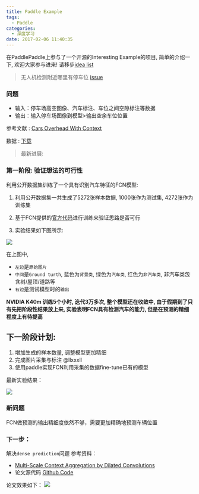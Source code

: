 ```yaml
---
title: Paddle Example
tags:
  - Paddle
categories:
  - 深度学习
date: 2017-02-06 11:40:35
---
```


在PaddlePaddle上参与了一个开源的Interesting Example的项目, 简单的介绍一下, 欢迎大家参与进来! 请移步[idea list](https://github.com/PaddlePaddle/Paddle/issues/908)

<!--more-->

> 无人机检测附近哪里有停车位 [issue](https://github.com/PaddlePaddle/Paddle/issues/958)

### **问题**

- 输入：停车场高空图像、汽车标注、车位之间空隙标注等数据
- 输出：输入停车场图像到模型>输出空余车位位置

参考文献 : [ Cars Overhead With Context](ftp://gdo152.ucllnl.org/pub/cowc/)
 
数据 : [下载](ftp://gdo152.ucllnl.org/pub/cowc/)


> 最新进展:

### 第一阶段: 验证想法的可行性

利用公开数据集训练了一个具有识别汽车特征的FCN模型:

1. 利用公开数据集一共生成了5272张样本数据, 1000张作为测试集, 4272张作为训练集
2. 基于FCN提供的[官方代码](https://github.com/shelhamer/fcn.berkeleyvision.org)进行训练来验证思路是否可行

3. 实验结果如下图所示:

![](/img/Paddle-Example/result.png)


在上图中, 
  - `左边`是`原始图片`
  - `中间`是`Ground turth`, 蓝色为`背景类`, 绿色为`汽车类`, 红色为`非汽车类`, 非汽车类包含树/屋顶/道路等
  - `右边`是测试模型时的`输出`

**NVIDIA K40m 训练5个小时, 迭代3万多次, 整个模型还在收敛中, 由于假期到了只有先把阶段性结果放上来, 实验表明FCN具有检测汽车的能力, 但是在预测的精细程度上有待提高**

## 下一阶段计划:
1. 增加生成的样本数量, 调整模型更加精细
2. 完成图片采集与标注 @llxxxll 
3. 使用paddle实现FCN利用采集的数据fine-tune已有的模型

最新实验结果：

![](/img/Paddle-Example/result1.png)
### 新问题

FCN做预测的输出精细度依然不够，需要更加精确地预测车辆位置

### 下一步：
解决`dense prediction`问题
参考资料：
- [Multi-Scale Context Aggregation by Dilated Convolutions](https://arxiv.org/abs/1511.07122)
- 论文源代码 [Github Code](https://github.com/fyu/dilation)

论文效果如下：
![](/img/Paddle-Example/paper.JPG)

